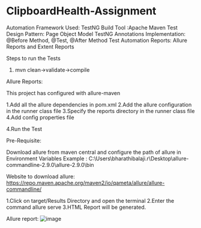 # ClipboardHealth-Assignment

Automation Framework Used: TestNG
Build Tool :Apache Maven
Test Design Pattern: Page Object Model
TestNG Annotations Implementation: @Before Method, @Test, @After Method
Test Automation Reports: Allure Reports and Extent Reports

Steps to run the Tests
1. mvn clean->validate->compile

Allure Reports:

This project has configured with allure-maven

1.Add all the allure dependencies in pom.xml 2.Add the allure configuration in the runner class file 3.Specify the reports directory in the runner class file 4.Add config properties file

4.Run the Test

Pre-Requisite:

Download allure from maven central and configure the path of allure in Environment Variables
Example : C:\Users\bharathibalaji.r\Desktop\allure-commandline-2.9.0\allure-2.9.0\bin

Website to download allure: https://repo.maven.apache.org/maven2/io/qameta/allure/allure-commandline/

1.Click on target/Results Directory and open the terminal 2.Enter the command allure serve 3.HTML Report will be generated.

Allure report:
![image](https://user-images.githubusercontent.com/76836867/195310451-11ffadbc-db1f-460f-8f25-3f2a5d2c5a76.png)
